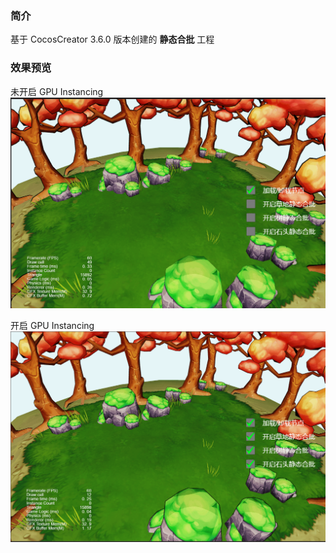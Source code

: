 ### 简介

基于 CocosCreator 3.6.0 版本创建的 **静态合批** 工程

### 效果预览
未开启 GPU Instancing
![image](../../../image/202204/2022042803.png)

开启 GPU Instancing
![image](../../../image/202204/2022042804.png)
